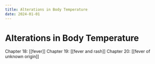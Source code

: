 ```yaml
---
title: Alterations in Body Temperature
date: 2024-01-01
---
```

# Alterations in Body Temperature

Chapter 18: [[fever]]
Chapter 19: [[fever and rash]]
Chapter 20: [[fever of unknown origin]]
